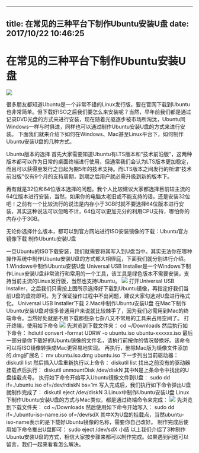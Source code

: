 
---
title: 在常见的三种平台下制作Ubuntu安装U盘
date: 2017/10/22 10:46:25
---

# 在常见的三种平台下制作Ubuntu安装U盘

![](http://image.techweb.com.cn/upload/roll/2015/11/20/201511201399_8979.jpg)

<!-- more -->
很多朋友都知道Ubuntu是一个非常不错的Linux发行版，要在官网下载到Ubuntu也非常简单。但下载好ISO之后我们要怎么来安装呢？当然，早年前我们都是通过记录DVD光盘的方式来进行安装，现在随着光驱逐步被市场所淘汰，Ubuntu同Windows一样与时俱进，同样也可以通过制作Ubuntu安装U盘的方式来进行安装。
下面我们就来介绍下如何在Windows、Mac甚至Linux平台下，如何制作Ubuntu安装U盘的几种方式。

Ubuntu版本的选择
首先大家需要知道Ubuntu有LTS版本和“技术前沿版”，这两种版本都可以作为日常的桌面终端进行使用，但通常我们会认为LTS版本更加稳定， 而且可以获得至发行之日起为期5年的技术支持。而LTS版本之间发行的所谓“技术前沿版”仅有9个月的支持周期，到期之后用户就必需升级到新的版本下。

再有就是32位和64位版本选择的问题。我个人比较建议大家都选择目前较主流的64位版本进行安装，当然，如果你的电脑太老旧或不能支持的话，还是安装32位吧！之前有一个比较流行的说法是内存小于3GB时就不要选择64位版本进行安装，其实这种说法可以忽略不计，64位可以更加充分的利用CPU支持，哪怕你的内存小于3GB。

无论你选择什么版本，都可以到官方网站进行ISO安装镜像的下载：Ubuntu官方镜像下载
制作Ubuntu安装U盘

一旦Ubuntu的ISO下载安装，我们就需要将其写入到U盘当中。其实无法你在哪种操作系统中制作Ubuntu安装U盘的方式都大相径庭，下面我们就分别进行介绍。
1.Windows中制作Ubuntu安装U盘
Universal USB Installer是一个Windows下制作Linux安装U盘非常流行和常用的一个工具，该工具是绿色版本不需要安装，支持当前主流的Linux发行版，当然也支持Ubuntu。
![](http://image.techweb.com.cn/upload/roll/2015/11/20/201511207398_7246.jpg)
打开Universal USB Installer，之后我们只需按上图所示选择好下载到Ubuntu镜像，再指定好我们当前U盘的盘符即可。为了保证操作过程中不出问题，建议大家勾选对U盘进行格式化。
Universal USB Installer下载
2.Mac中制作Ubuntu安装U盘
在Mac下制作Ubuntu安装U盘对很多普通用户来说就比较棘手了，因为我们必需用到Mac的终端命令。当然好处就是不用下载那些杂七杂八又不常用的工具来占用空间了。
打开终端，使用如下命令
![](http://image.techweb.com.cn/upload/roll/2015/11/20/201511208542_8942.jpg)
先浏览到下载文件夹：
cd ~/Downloads
然后执行如下命令：
hdiutil convert -format UDRW -o ubuntu.iso ubuntu-xxxxxx.iso
最后一部分是你下载好的Ubuntu镜像的文件名，请执行前按你的情况替换好。该命令可以将ISO镜像转换成Mac更容易地实现。
再执行，删除Mac版为镜像文件添加的.dmg扩展名：
mv ubuntu.iso.dmg ubuntu.iso
下一步列出当前驱动器：
diskutil list
然后插入U盘重新执行以上命令：
diskutil list
找出之前没有的驱动器挂载点后执行：
diskutil unmountDisk /dev/diskN
其中N是上条命令中找出的U盘挂载点号。
执行如下命令开始写入Ubuntu镜像文件到U盘：
sudo dd if=./ubuntu.iso of=/dev/rdiskN bs=1m
写入完成后，我们执行如下命令弹出U盘就制作完成了：
diskutil eject /dev/diskN
3.Linux中制作Ubuntu安装U盘
Linux下制作Ubuntu安装U盘的方式与Mac类似，都是通过终端命令来完成：
![](http://image.techweb.com.cn/upload/roll/2015/11/20/201511206352_3159.jpg)
先浏览到下载文件夹：
cd ~/Downloads
然后使用如下命令开始写入：
sudo dd if=./ubuntu-iso-name.iso of=/dev/sdX
其中X为U盘的挂载点，当然ubuntu-iso-name表示的是下载好Ubuntu镜像的名称，需要你自己改好。
制作完成后使用如下命令推出U盘即可：
sudo eject /dev/sdX
小结
以上我们介绍了3种制作Ubuntu安装U盘的方式，相信大家按步骤来都可以制作完成。如果遇到问题可以留言，我们一起来看看怎么解决。